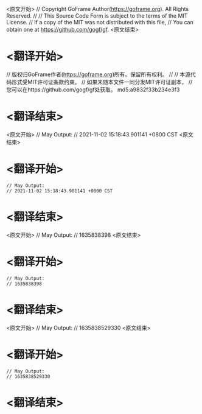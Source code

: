 
<原文开始>
// Copyright GoFrame Author(https://goframe.org). All Rights Reserved.
//
// This Source Code Form is subject to the terms of the MIT License.
// If a copy of the MIT was not distributed with this file,
// You can obtain one at https://github.com/gogf/gf.
<原文结束>

# <翻译开始>
// 版权归GoFrame作者(https://goframe.org)所有。保留所有权利。
//
// 本源代码形式受MIT许可证条款约束。
// 如果未随本文件一同分发MIT许可证副本，
// 您可以在https://github.com/gogf/gf处获取。 md5:a9832f33b234e3f3
# <翻译结束>


<原文开始>
	// May Output:
	// 2021-11-02 15:18:43.901141 +0800 CST
<原文结束>

# <翻译开始>
	// May Output:
	// 2021-11-02 15:18:43.901141 +0800 CST
# <翻译结束>


<原文开始>
	// May Output:
	// 1635838398
<原文结束>

# <翻译开始>
	// May Output:
	// 1635838398
# <翻译结束>


<原文开始>
	// May Output:
	// 1635838529330
<原文结束>

# <翻译开始>
	// May Output:
	// 1635838529330
# <翻译结束>


